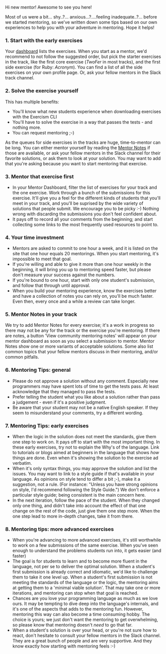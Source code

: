 Hi new mentor! Awesome to see you here!

Most of us were a bit... shy..?... anxious...?....feeling inadequate..?... before we started mentoring, so we've written down some tips based on our own experiences to help you with your adventure in mentoring. Hope it helps!

### 1. Start with the early exercises
Your [dashboard](https://exercism.io/mentor/dashboard) lists the exercises. When you start as a mentor, we'd recommend to not follow the suggested order, but pick the starter exercises in the track, like the first core exercise (_TwoFer_ in most tracks), and the first side exercise (for Ruby: _Acronym_). You can find a list of all the side exercises on your own profile page. Or, ask your fellow mentors in the Slack track channel.

### 2. Solve the exercise yourself
This has multiple benefits:
- You'll know what new students experience when downloading exercises with the Exercism CLI
- You'll have to solve the exercise in a way that passes the tests - and nothing more.
- You can request mentoring ;-)

As the queues for side exercises in the tracks are huge, time-to-mentor can be long. You can either mentor yourself by reading the [Mentor Notes](https://github.com/exercism/website-copy/tree/main/tracks) if those are available, or ask your fellow mentors in the Slack channel for their favorite solutions, or ask them to look at your solution. You may want to add that you're asking because you want to start mentoring that exercise.

### 3. Mentor that exercise first
- In your Mentor Dashboard, filter the list of exercises for your track and the one exercise. Work through a bunch of the submissions for this exercise. It'll give you a feel for the different kinds of students that you'll meet in your track, and you'll be suprised by the wide variety of solutions that people submit. We encourage you to be picky :-) Nothing wrong with discarding the submissions you don't feel confident about.
- It pays off to record all your comments from the beginning; and start collecting some links to the most frequently used resources to point to.

### 4. Your time investment
- Mentors are asked to commit to one hour a week, and it is listed on the site that one hour equals 20 mentorings. When you start mentoring, it's impossible to meet that goal.
- If you're willing and able to give it more than one hour weekly in the beginning, it will bring you up to mentoring speed faster, but please don't measure your success against the numbers.
- If you're bound to one hour, start with only one student's submission, and follow that through until approval.
- When you build your mentoring experience, know the exercises better and have a collection of notes you can rely on, you'll be much faster. Even then, every once and a while a review can take longer.

### 5. Mentor Notes in your track
We try to add Mentor Notes for every exercise; it's a work in progress so there may not be any for the track or the exercise you're mentoring. If there are notes, a button 'View community mentoring notes' will appear on your mentor dashboard as soon as you select a submission to mentor.
Mentor Notes show one or more variants of acceptable solutions. Some also list common topics that your fellow mentors discuss in their mentoring, and/or common pitfalls.

### 6. Mentoring Tips: general
- Please do not approve a solution without any comment. Especially new programmers may have spent lots of time to get the tests pass. At least acknowledge that they managed to pass the tests.
- Prefer telling the student what you like about a solution rather than pass a judgement - even if it's a positive judgment.
- Be aware that your student may not be a native English speaker. If they seem to misunderstand your comments, try a different wording.

### 7. Mentoring Tips: early exercises
- When the logic in the solution does not meet the standards, give them one step to work on. It pays off to start with the most important thing. In these early exercises, try not to explain the Why's of the language. Link to tutorials or blogs aimed at beginners in the language that shows _how_ things are done. Even when it's showing the solution to the exercise ad verbatim.
- When it's only syntax things, you may approve the solution and list the issues. You may want to link to a style guide if that's available in your language. As opinions on style tend to differ a bit ;-), make it a suggestion, not a rule.
(For instance: "Unless you have strong opinions on style, I'd recommend following the Style Guide.")
We don't enforce a particular style guide; being consistent is the main concern here.
- In the next iteration, follow the pace of the student. When they changed only one thing, and didn't take into account the effect of that one change on the rest of the code, just give them one step more. When the one step lead to more in-depth changes, take it from there.

### 8. Mentoring tips: more advanced exercises
- When you're advancing to more advanced exercises, it's still worthwhile to work on a few submissions of the same exercise. When you've seen enough to understand the problems students run into, it gets easier (and faster)
- The goal is for students to learn and to become more fluent in the language, not per se to deliver the optimal solution. When a student's first submission is already correct and idiomatic, we'd like to challenge them to take it one level up. When a student's first submission is not meeting the standards of the language or the logic, the mentoring aims at getting them to a 'minimal viable solution'. That may take one or more iterations, and mentoring can stop when that goal is reached.
- Chances are you love your programming language as much as we love ours. It may be tempting to dive deep into the language's internals, and it's one of the aspects that adds to the mentoring fun. However, mentoring this way can also become a time consuming hobby. The choice is yours; we just don't want the mentoring to get overwhelming, so please know that mentoring doesn't _need_ to go that far.
- When a student's solution is over your head, or you're not sure how to react, don't hesitate to consult your fellow mentors in the Slack channel. They are a great bunch of people and are very supportive. And they know exactly how starting with mentoring feels :-)
